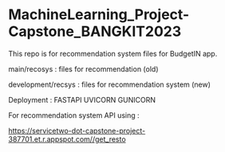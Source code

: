 # MachineLearning_Project-Capstone_BANGKIT2023
This repo is for recommendation system files for BudgetIN app.

main/recosys : files for recommendation (old)

development/recsys : files for recommendation system (new)

Deployment : 
FASTAPI
UVICORN
GUNICORN

For recommendation system API using : 

https://servicetwo-dot-capstone-project-387701.et.r.appspot.com//get_resto
